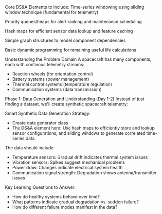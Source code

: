 Core DS&A Elements to Include:
Time-series windowing using sliding window technique (fundamental for telemetry)

Priority queues/heaps for alert ranking and maintenance scheduling

Hash maps for efficient sensor data lookup and feature caching

Simple graph structures to model component dependencies

Basic dynamic programming for remaining useful life calculations



Understanding the Problem Domain
A spacecraft has many components, each with continous telemetry streams:
- Reaction wheels (for orientation control)
- Battery systems (power management)
- Thermal control systems (temperature regulation)
- Communication systems (data transmission)


Phase 1: Data Generation and Understanding (Day 1-2)
Instead of just finding a dataset, we'll create synthetic spacecraft telemetry:


Smart Synthetic Data Generation Strategy:
- Create data generator class
- The DS&A element here: Use hash maps to efficiently store and lookup sensor configurations, and sliding windows to generate correlated time-series data.

The data should include:
- Temperature sensors: Gradual drift indicates thermal system issues
- Vibration sensors: Spikes suggest mechanical problems
- Power draw: Changes indicate electrical system health
- Communication signal strength: Degradation shows antenna/transmitter issues

Key Learning Questions to Answer:
- How do healthy systems behave over time?
- What patterns indicate gradual degradation vs. sudden failure?
- How do different failure modes manifest in the data?